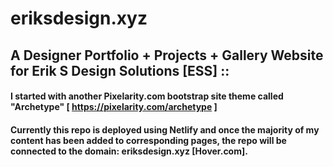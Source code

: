 # eriksdesign.xyz
## A Designer Portfolio + Projects + Gallery Website for Erik S Design Solutions [ESS] :: 
#### I started with another Pixelarity.com bootstrap site theme called "Archetype" [ https://pixelarity.com/archetype ]
#### Currently this repo is deployed using Netlify and once the majority of my content has been added to corresponding pages, the repo will be connected to the domain: eriksdesign.xyz [Hover.com]. 
